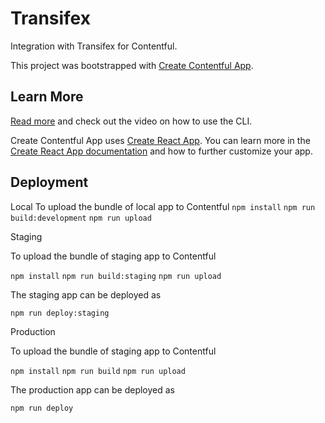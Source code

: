 # Transifex

Integration with Transifex for Contentful.

This project was bootstrapped with [Create Contentful App](https://github.com/contentful/create-contentful-app).

## Learn More

[Read more](https://www.contentful.com/developers/docs/extensibility/app-framework/create-contentful-app/) and check out the video on how to use the CLI.

Create Contentful App uses [Create React App](https://create-react-app.dev/). You can learn more in the [Create React App documentation](https://facebook.github.io/create-react-app/docs/getting-started) and how to further customize your app.

## Deployment

Local
To upload the bundle of local app to Contentful
`npm install`
`npm run build:development`
`npm run upload`

Staging

To upload the bundle of staging app to Contentful

`npm install`
`npm run build:staging`
`npm run upload`

The staging app can be deployed as

`npm run deploy:staging`


Production

To upload the bundle of staging app to Contentful

`npm install`
`npm run build`
`npm run upload`

The production app can be deployed as

`npm run deploy`
